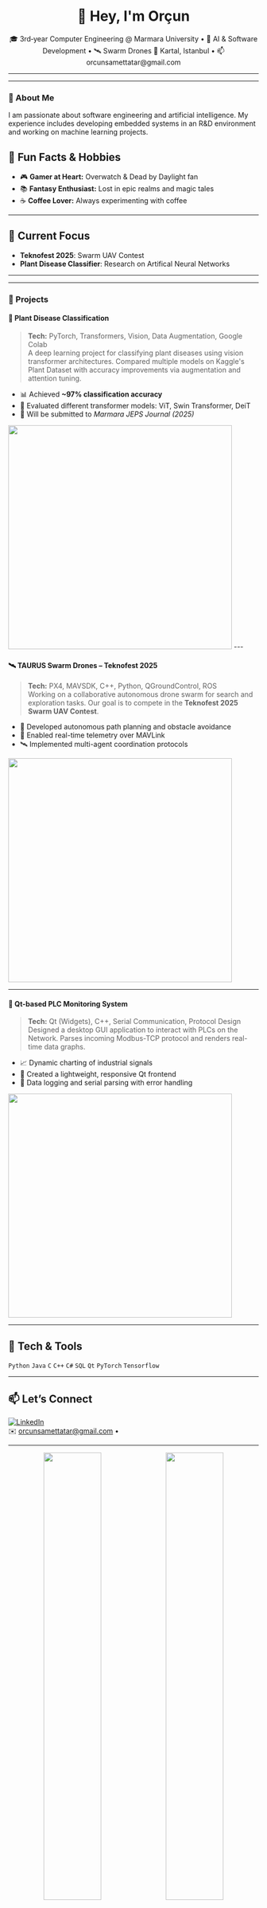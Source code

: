 <h1 align="center">👋 Hey, I'm Orçun</h1>
<p align="center">
  🎓 3rd‑year Computer Engineering @ Marmara University • 🤖 AI & Software Development • 🛰️ Swarm Drones  
  📍 Kartal, Istanbul • 📫 orcunsamettatar@gmail.com
</p>

---

---

### 💼 About Me

I am passionate about software engineering and artificial intelligence. My experience includes developing embedded systems in an R&D environment and working on machine learning projects.

## 🎯 Fun Facts & Hobbies
- 🎮 **Gamer at Heart:** Overwatch & Dead by Daylight fan  
- 📚 **Fantasy Enthusiast:** Lost in epic realms and magic tales  
- ☕ **Coffee Lover:** Always experimenting with coffee

---

## 🔭 Current Focus
- **Teknofest 2025**: Swarm UAV Contest  
- **Plant Disease Classifier**: Research on Artifical Neural Networks  

---

---

### 🚀 Projects

#### 🌿 Plant Disease Classification  
> **Tech:** PyTorch, Transformers, Vision, Data Augmentation, Google Colab  
A deep learning project for classifying plant diseases using vision transformer architectures. Compared multiple models on Kaggle's Plant Dataset with accuracy improvements via augmentation and attention tuning.  
- 📊 Achieved **~97% classification accuracy**  
- 🧪 Evaluated different transformer models: ViT, Swin Transformer, DeiT  
- 📰 Will be submitted to *Marmara JEPS Journal (2025)*  
<img src="https://community.libretranslate.com/uploads/default/original/1X/a98c2fea0f6ec8314153dfbe0c1583c69ca3d4e2.gif" width="450"/>
---

#### 🛰️ TAURUS Swarm Drones – Teknofest 2025  
> **Tech:** PX4, MAVSDK, C++, Python, QGroundControl, ROS  
Working on a collaborative autonomous drone swarm for search and exploration tasks. Our goal is to compete in the **Teknofest 2025 Swarm UAV Contest**.  
- 🧠 Developed autonomous path planning and obstacle avoidance  
- 📡 Enabled real-time telemetry over MAVLink  
- 🛰️ Implemented multi-agent coordination protocols  
<img src="https://www.roboticgizmos.com/wp-content/uploads/2017/09/14/VIO-Swarm.gif" width="450"/>

---

#### 🧾 Qt-based PLC Monitoring System  
> **Tech:** Qt (Widgets), C++, Serial Communication, Protocol Design  
Designed a desktop GUI application to interact with PLCs on the Network. Parses incoming Modbus-TCP protocol and renders real-time data graphs.  
- 📈 Dynamic charting of industrial signals  
- 🧩 Created a lightweight, responsive Qt frontend  
- 💾 Data logging and serial parsing with error handling  
<img src="https://media.giphy.com/media/xT9IgzoKnwFNmISR8I/giphy.gif" width="450"/>

---

## 🧰 Tech & Tools
`Python` `Java` `C` `C++` `C#` `SQL` `Qt` `PyTorch` `Tensorflow` 

---

## 📫 Let’s Connect
[![LinkedIn](https://img.shields.io/badge/LinkedIn-0A66C2?style=flat&logo=linkedin&logoColor=white)](https://www.linkedin.com/in/orçun-samet-tatar-632699246)  
✉️ orcunsamettatar@gmail.com • 

---

<p align="center">
  <img src="https://github-readme-stats.vercel.app/api?username=Aidiaru&show_icons=true&theme=radical" width="48%"/>
  <img src="https://streak-stats.demolab.com/?user=Aidiaru&theme=radical" width="48%"/>
</p>

